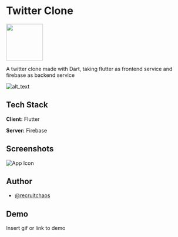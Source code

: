 
# Twitter Clone 
<img src = "assets/icon.svg" width = "100">

A twitter clone made with Dart, taking flutter as frontend service and firebase as backend service

![alt_text](https://img.shields.io/badge/Flutter-3-#02569B?style=for-the-badge&logo=Flutter)




## Tech Stack

**Client:** Flutter

**Server:** Firebase


## Screenshots

![App Icon](assets/icon.svg)


## Author

- [@recruitchaos](https://www.github.com/recruitchaos)


## Demo

Insert gif or link to demo

